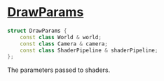 # [DrawParams](DrawParams.hpp)

```cpp
struct DrawParams {
	const class World & world;
	const class Camera & camera;
	const class ShaderPipeline & shaderPipeline;
};
```

The parameters passed to shaders.